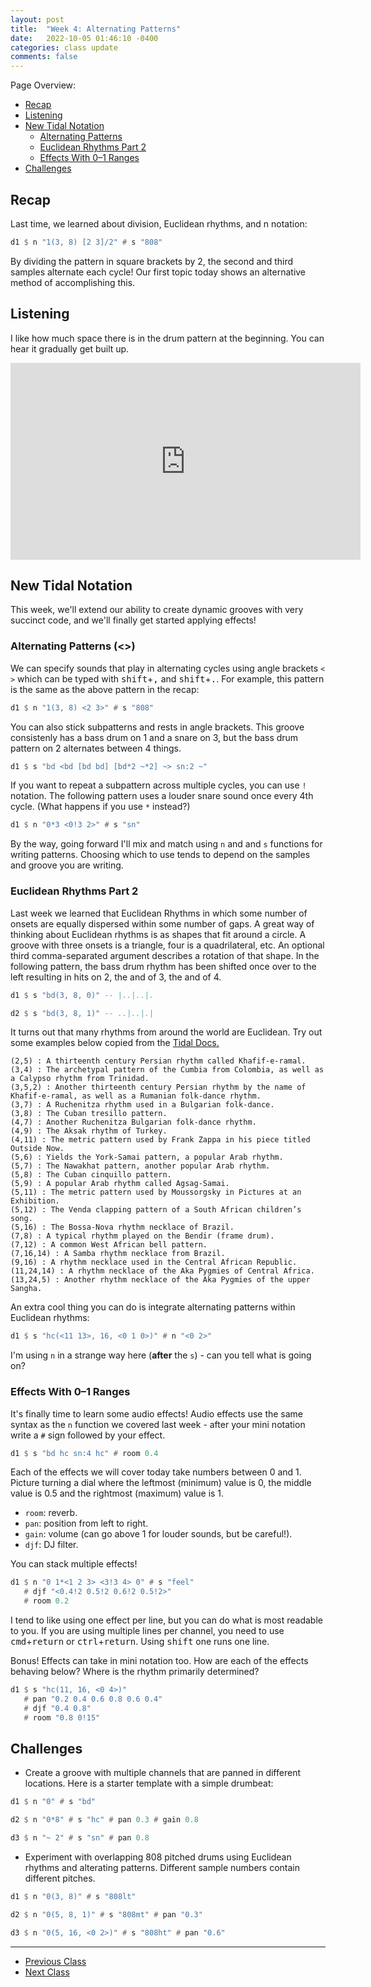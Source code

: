 ```yaml
---
layout: post
title:  "Week 4: Alternating Patterns"
date:   2022-10-05 01:46:10 -0400
categories: class update
comments: false
---
```


Page Overview:
* [Recap](#recap)
* [Listening](#listening)
* [New Tidal Notation](#new-tidal-notation)
   * [Alternating Patterns](#alternating-patterns-)
   * [Euclidean Rhythms Part 2](#euclidean-rhythms-part-2)
   * [Effects With 0–1 Ranges](#effects-with-01-ranges)
* [Challenges](#challenges)

## Recap
Last time, we learned about division, Euclidean rhythms, and n notation:

```haskell
d1 $ n "1(3, 8) [2 3]/2" # s "808"
```

By dividing the pattern in square brackets by 2, the second and third samples alternate each cycle! Our first topic today shows an alternative method of accomplishing this.

## Listening
I like how much space there is in the drum pattern at the beginning. You can hear it gradually get built up.

<iframe width="560" height="315" src="https://www.youtube.com/embed/nmjmmDvLkT0" title="YouTube video player" frameborder="0" allow="accelerometer; autoplay; clipboard-write; encrypted-media; gyroscope; picture-in-picture" allowfullscreen></iframe>

## New Tidal Notation
This week, we'll extend our ability to create dynamic grooves with very succinct code, and we'll finally get started applying effects!

### Alternating Patterns (<>)
We can specify sounds that play in alternating cycles using angle brackets `< >` which can be typed with <kbd>shift</kbd>+<kbd>,</kbd> and <kbd>shift</kbd>+<kbd>.</kbd>. For example, this pattern is the same as the above pattern in the recap:

```haskell
d1 $ n "1(3, 8) <2 3>" # s "808"
```
You can also stick subpatterns and rests in angle brackets. This groove consistenly has a bass drum on 1 and a snare on 3, but the bass drum pattern on 2 alternates between 4 things. 

```haskell
d1 $ s "bd <bd [bd bd] [bd*2 ~*2] ~> sn:2 ~"
```
If you want to repeat a subpattern across multiple cycles, you can use `!` notation. The following pattern uses a louder snare sound once every 4th cycle. (What happens if you use `*` instead?)

```haskell
d1 $ n "0*3 <0!3 2>" # s "sn"
```
By the way, going forward I'll mix and match using `n` and and `s` functions for writing patterns. Choosing which to use tends to depend on the samples and groove you are writing.

### Euclidean Rhythms Part 2
Last week we learned that Euclidean Rhythms in which some number of onsets are equally dispersed within some number of gaps. A great way of thinking about Euclidean rhythms is as shapes that fit around a circle. A groove with three onsets is a triangle, four is a quadrilateral, etc. An optional third comma-separated argument describes a rotation of that shape. In the following pattern, the bass drum rhythm has been shifted once over to the left resulting in hits on 2, the and of 3, the and of 4.

```haskell
d1 $ s "bd(3, 8, 0)" -- |..|..|.

d2 $ s "bd(3, 8, 1)" -- ..|..|.|
```

It turns out that many rhythms from around the world are Euclidean. Try out some examples below copied from the [Tidal Docs.](https://tidalcycles.org/docs/patternlib/tutorials/mini_notation#euclidian-sequences)
```
(2,5) : A thirteenth century Persian rhythm called Khafif-e-ramal.
(3,4) : The archetypal pattern of the Cumbia from Colombia, as well as a Calypso rhythm from Trinidad.
(3,5,2) : Another thirteenth century Persian rhythm by the name of Khafif-e-ramal, as well as a Rumanian folk-dance rhythm.
(3,7) : A Ruchenitza rhythm used in a Bulgarian folk-dance.
(3,8) : The Cuban tresillo pattern.
(4,7) : Another Ruchenitza Bulgarian folk-dance rhythm.
(4,9) : The Aksak rhythm of Turkey.
(4,11) : The metric pattern used by Frank Zappa in his piece titled Outside Now.
(5,6) : Yields the York-Samai pattern, a popular Arab rhythm.
(5,7) : The Nawakhat pattern, another popular Arab rhythm.
(5,8) : The Cuban cinquillo pattern.
(5,9) : A popular Arab rhythm called Agsag-Samai.
(5,11) : The metric pattern used by Moussorgsky in Pictures at an Exhibition.
(5,12) : The Venda clapping pattern of a South African children’s song.
(5,16) : The Bossa-Nova rhythm necklace of Brazil.
(7,8) : A typical rhythm played on the Bendir (frame drum).
(7,12) : A common West African bell pattern.
(7,16,14) : A Samba rhythm necklace from Brazil.
(9,16) : A rhythm necklace used in the Central African Republic.
(11,24,14) : A rhythm necklace of the Aka Pygmies of Central Africa.
(13,24,5) : Another rhythm necklace of the Aka Pygmies of the upper Sangha.
```

An extra cool thing you can do is integrate alternating patterns within Euclidean rhythms:
```haskell
d1 $ s "hc(<11 13>, 16, <0 1 0>)" # n "<0 2>"
```
I'm using `n` in a strange way here (**after** the `s`) - can you tell what is going on?

### Effects With 0–1 Ranges
It's finally time to learn some audio effects! Audio effects use the same syntax as the `n` function we covered last week - after your mini notation write a `#` sign followed by your effect.

```haskell
d1 $ s "bd hc sn:4 hc" # room 0.4
```
Each of the effects we will cover today take numbers between 0 and 1. Picture turning a dial where the leftmost (minimum) value is 0, the middle value is 0.5 and the rightmost (maximum) value is 1.

* `room`: reverb.
* `pan`: position from left to right.
* `gain`: volume (can go above 1 for louder sounds, but be careful!).
* `djf`: DJ filter.

You can stack multiple effects!

```haskell
d1 $ n "0 1*<1 2 3> <3!3 4> 0" # s "feel"
   # djf "<0.4!2 0.5!2 0.6!2 0.5!2>" 
   # room 0.2
```
I tend to like using one effect per line, but you can do what is most readable to you. If you are using multiple lines per channel, you need to use <kbd>cmd</kbd>+<kbd>return</kbd> or <kbd>ctrl</kbd>+<kbd>return</kbd>. Using <kbd>shift</kbd> one runs one line.

Bonus! Effects can take in mini notation too. How are each of the effects behaving below? Where is the rhythm primarily determined?

```haskell
d1 $ s "hc(11, 16, <0 4>)"
   # pan "0.2 0.4 0.6 0.8 0.6 0.4"
   # djf "0.4 0.8"
   # room "0.8 0!15"
```

## Challenges
* Create a groove with multiple channels that are panned in different locations. Here is a starter template with a simple drumbeat:

```haskell
d1 $ n "0" # s "bd"

d2 $ n "0*8" # s "hc" # pan 0.3 # gain 0.8

d3 $ n "~ 2" # s "sn" # pan 0.8
```

* Experiment with overlapping 808 pitched drums using Euclidean rhythms and alterating patterns. Different sample numbers contain different pitches.

```haskell
d1 $ n "0(3, 8)" # s "808lt"

d2 $ n "0(5, 8, 1)" # s "808mt" # pan "0.3"

d3 $ n "0(5, 16, <0 2>)" # s "808ht" # pan "0.6"
```

---

* [Previous Class](/laptopclass/class/update/2022/09/28/week3.html)
* [Next Class](/laptopclass/class/update/2022/10/12/week4-5.html)
